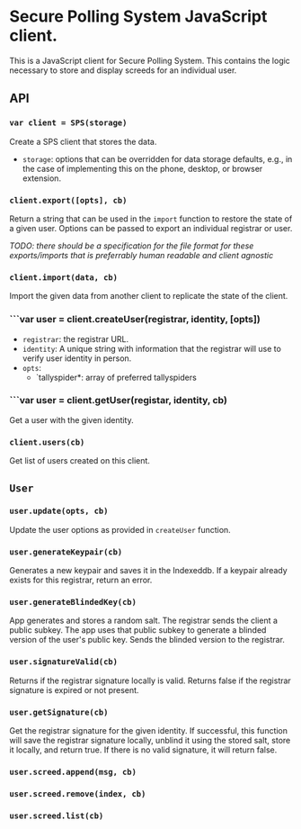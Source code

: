 # Secure Polling System JavaScript client.

This is a JavaScript client for Secure Polling System. This contains the logic necessary to store and display screeds for an individual user.

## API

### ```var client = SPS(storage)```

Create a SPS client that stores the data.

* `storage`: options that can be overridden for data storage defaults, e.g., in the case of implementing this on the phone, desktop, or browser extension.

### ```client.export([opts], cb)```

Return a string that can be used in the `import` function to restore the state of a given user. Options can be passed to export an individual registrar or user.

*TODO: there should be a specification for the file format for these exports/imports that is preferrably human readable and client agnostic*

### ```client.import(data, cb)```

Import the given data from another client to replicate the state of the client.

### ```var user = client.createUser(registrar, identity, [opts])

* `registrar`: the registrar URL.
* `identity`: A unique string with information that the registrar will use to verify user identity in person.
* `opts`:
  * `tallyspider*: array of preferred tallyspiders

### ```var user = client.getUser(registar, identity, cb)

Get a user with the given identity.

### ```client.users(cb)```

Get list of users created on this client.

## `User`

### ```user.update(opts, cb)```

Update the user options as provided in `createUser` function.

### ```user.generateKeypair(cb)```

Generates a new keypair and saves it in the Indexeddb. If a keypair already exists for this registrar, return an error.

### ```user.generateBlindedKey(cb)```

App generates and stores a random salt. The registrar sends the client a public subkey. The app uses that public subkey to generate a blinded version of the user's public key. Sends the blinded version to the registrar.

### ```user.signatureValid(cb)```

Returns if the registrar signature locally is valid. Returns false if the registrar signature is expired or not present.

### ```user.getSignature(cb)```

Get the registrar signature for the given identity. If successful, this function will save the registrar signature locally, unblind it using the stored salt, store it locally, and return true. If there is no valid signature, it will return false.

### ```user.screed.append(msg, cb)```
### ```user.screed.remove(index, cb)```
### ```user.screed.list(cb)```
